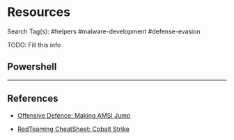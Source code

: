 # Resources

Search Tag(s): #helpers #malware-development #defense-evasion

TODO: Fill this info

## Powershell

---
## References

- [Offensive Defence: Making AMSI Jump](https://offensivedefence.co.uk/posts/making-amsi-jump/)

- [RedTeaming CheatSheet: Cobalt Strike](https://github.com/0xJs/RedTeaming_CheatSheet/blob/main/cobalt-strike.md)